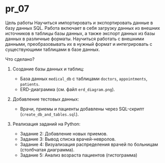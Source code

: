 # pr_07


Цель работы
Научиться импортировать и экспортировать данные в базу данных SQL. Работа включает в себя загрузку данных из внешних источников в таблицы базы данных, а также экспорт данных из базы данных в различные форматы. Научиться работать с внешними данными, преобразовывать их в нужный формат и интегрировать с существующими таблицами в базе данных.

 Что сделано?
1. Создание базы данных и таблиц:
   - База данных `medical_db` с таблицами `doctors`, `appointments`, `patients`.
   - ERD-диаграмма (см. файл `erd_diagram.png`).

2. Добавление тестовых данных:
   - Врачи, приемы и пациенты добавлены через SQL-скрипт (`create_db_and_tables.sql`).

3. Реализация заданий на Python:
   - Задание 2: Добавление новых приемов.
   - Задание 3: Вывод списка врачей-невролов.
   - Задание 4: Визуализация распределения врачей по больницам (столбчатая диаграмма).
   - Задание 5: Анализ возраста пациентов (гистограмма)
